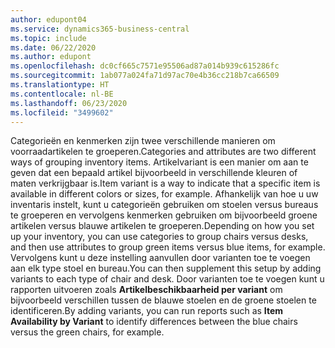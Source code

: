 ```yaml
---
author: edupont04
ms.service: dynamics365-business-central
ms.topic: include
ms.date: 06/22/2020
ms.author: edupont
ms.openlocfilehash: dc0cf665c7571e95506ad87a014b939c615286fc
ms.sourcegitcommit: 1ab077a024fa71d97ac70e4b36cc218b7ca66509
ms.translationtype: HT
ms.contentlocale: nl-BE
ms.lasthandoff: 06/23/2020
ms.locfileid: "3499602"
---
```

<span data-ttu-id="9a4b2-101">Categorieën en kenmerken zijn twee verschillende manieren om voorraadartikelen te groeperen.</span><span class="sxs-lookup"><span data-stu-id="9a4b2-101">Categories and attributes are two different ways of grouping inventory items.</span></span> <span data-ttu-id="9a4b2-102">Artikelvariant is een manier om aan te geven dat een bepaald artikel bijvoorbeeld in verschillende kleuren of maten verkrijgbaar is.</span><span class="sxs-lookup"><span data-stu-id="9a4b2-102">Item variant is a way to indicate that a specific item is available in different colors or sizes, for example.</span></span> <span data-ttu-id="9a4b2-103">Afhankelijk van hoe u uw inventaris instelt, kunt u categorieën gebruiken om stoelen versus bureaus te groeperen en vervolgens kenmerken gebruiken om bijvoorbeeld groene artikelen versus blauwe artikelen te groeperen.</span><span class="sxs-lookup"><span data-stu-id="9a4b2-103">Depending on how you set up your inventory, you can use categories to group chairs versus desks, and then use attributes to group green items versus blue items, for example.</span></span> <span data-ttu-id="9a4b2-104">Vervolgens kunt u deze instelling aanvullen door varianten toe te voegen aan elk type stoel en bureau.</span><span class="sxs-lookup"><span data-stu-id="9a4b2-104">You can then supplement this setup by adding variants to each type of chair and desk.</span></span> <span data-ttu-id="9a4b2-105">Door varianten toe te voegen kunt u rapporten uitvoeren zoals **Artikelbeschikbaarheid per variant** om bijvoorbeeld verschillen tussen de blauwe stoelen en de groene stoelen te identificeren.</span><span class="sxs-lookup"><span data-stu-id="9a4b2-105">By adding variants, you can run reports such as **Item Availability by Variant** to identify differences between the blue chairs versus the green chairs, for example.</span></span>
